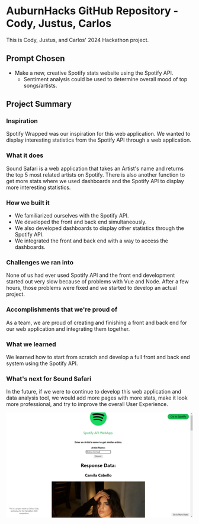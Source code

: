 # AuburnHacks GitHub Repository - Cody, Justus, Carlos
This is Cody, Justus, and Carlos' 2024 Hackathon project.
## Prompt Chosen
- Make a new, creative Spotify stats website using the Spotify API.
    - Sentiment analysis could be used to determine overall mood of top songs/artists.

## Project Summary

### Inspiration
Spotify Wrapped was our inspiration for this web application. We wanted to display interesting statistics from the Spotify API through a web application.

### What it does
Sound Safari is a web application that takes an Artist's name and returns the top 5 most related artists on Spotify. There is also another function to get more stats where we used dashboards and the Spotify API to display more interesting statistics.

### How we built it
- We familiarized ourselves with the Spotify API.
- We developed the front and back end simultaneously.
- We also developed dashboards to display other statistics through the Spotify API.
- We integrated the front and back end with a way to access the dashboards. 

### Challenges we ran into
None of us had ever used Spotify API and the front end development started out very slow because of problems with Vue and Node. After a few hours, those problems were fixed and we started to develop an actual project.

### Accomplishments that we're proud of
As a team, we are proud of creating and finishing a front and back end for our web application and integrating them together.

### What we learned
We learned how to start from scratch and develop a full front and back end system using the Spotify API.

### What's next for Sound Safari
In the future, if we were to continue to develop this web application and data analysis tool, we would add more pages with more stats, make it look more professional, and try to improve the overall User Experience.


![Sound Safari Application](SoundSafariPicture.png)








